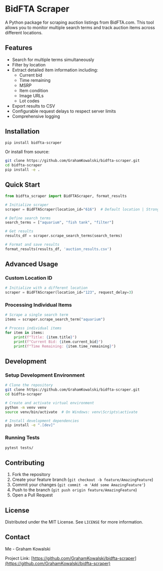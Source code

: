 # BidFTA Scraper

A Python package for scraping auction listings from BidFTA.com. This tool allows you to monitor multiple search terms and track auction items across different locations.

## Features

- Search for multiple terms simultaneously
- Filter by location
- Extract detailed item information including:
  - Current bid
  - Time remaining
  - MSRP
  - Item condition
  - Image URLs
  - Lot codes
- Export results to CSV
- Configurable request delays to respect server limits
- Comprehensive logging

## Installation

```bash
pip install bidfta-scraper
```

Or install from source:

```bash
git clone https://github.com/GrahamKowalski/bidfta-scraper.git
cd bidfta-scraper
pip install -e .
```

## Quick Start

```python
from bidfta_scraper import BidFTAScraper, format_results

# Initialize scraper
scraper = BidFTAScraper(location_id="616")  # Default location | Strongsville

# Define search terms
search_terms = ["aquarium", "fish tank", "filter"]

# Get results
results_df = scraper.scrape_search_terms(search_terms)

# Format and save results
format_results(results_df, 'auction_results.csv')
```

## Advanced Usage

### Custom Location ID

```python
# Initialize with a different location
scraper = BidFTAScraper(location_id="123", request_delay=3)
```

### Processing Individual Items

```python
# Scrape a single search term
items = scraper.scrape_search_term("aquarium")

# Process individual items
for item in items:
    print(f"Title: {item.title}")
    print(f"Current Bid: {item.current_bid}")
    print(f"Time Remaining: {item.time_remaining}")
```

## Development

### Setup Development Environment

```bash
# Clone the repository
git clone https://github.com/GrahamKowalski/bidfta-scraper.git
cd bidfta-scraper

# Create and activate virtual environment
python -m venv venv
source venv/bin/activate  # On Windows: venv\Scripts\activate

# Install development dependencies
pip install -e ".[dev]"
```

### Running Tests

```bash
pytest tests/
```

## Contributing

1. Fork the repository
2. Create your feature branch (`git checkout -b feature/AmazingFeature`)
3. Commit your changes (`git commit -m 'Add some AmazingFeature'`)
4. Push to the branch (`git push origin feature/AmazingFeature`)
5. Open a Pull Request

## License

Distributed under the MIT License. See `LICENSE` for more information.

## Contact

Me - Graham Kowalski

Project Link: [https://github.com/GrahamKowalski/bidfta-scraper](https://github.com/GrahamKowalski/bidfta-scraper)
